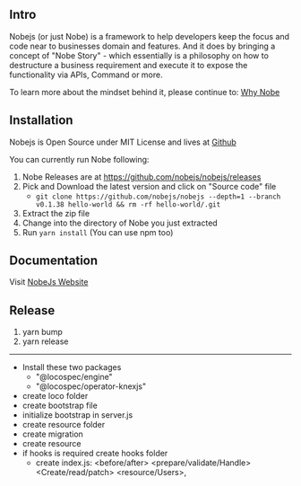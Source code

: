 ## Intro

Nobejs (or just Nobe) is a framework to help developers keep the focus and code near to businesses domain and features. And it does by bringing a concept of "Nobe Story" - which essentially is a philosophy on how to destructure a business requirement and execute it to expose the functionality via APIs, Command or more.

To learn more about the mindset behind it, please continue to: [Why Nobe](/why-nobe)

## Installation

Nobejs is Open Source under MIT License and lives at [Github](https://github.com/nobejs/nobejs)

You can currently run Nobe following:

1. Nobe Releases are at https://github.com/nobejs/nobejs/releases
2. Pick and Download the latest version and click on "Source code" file
   - `git clone https://github.com/nobejs/nobejs --depth=1 --branch v0.1.38 hello-world && rm -rf hello-world/.git`
3. Extract the zip file
4. Change into the directory of Nobe you just extracted
5. Run `yarn install` (You can use npm too)

## Documentation

Visit [NobeJs Website](https://nobejs.org)

## Release

1. yarn bump
2. yarn release

---

- Install these two packages
  - "@locospec/engine"
  - "@locospec/operator-knexjs"
- create loco folder
- create bootstrap file
- initialize bootstrap in server.js
- create resource folder
- create migration
- create resource
- if hooks is required create hooks folder
  - create index.js: <before/after> <prepare/validate/Handle> <Create/read/patch> <resource/Users>,
